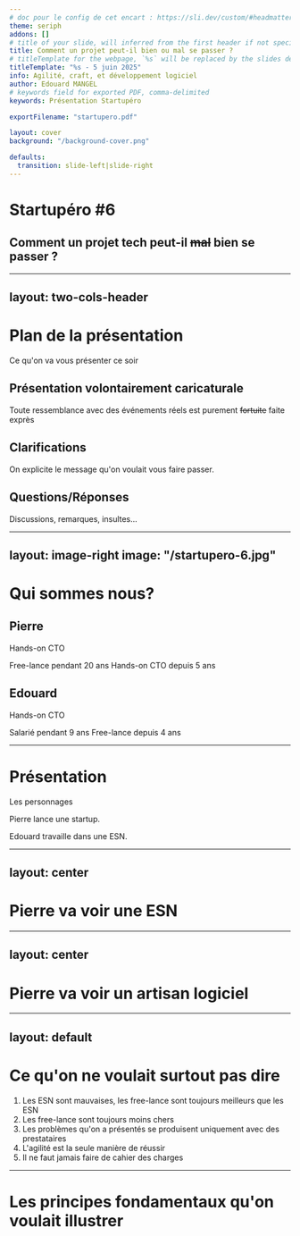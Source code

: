 ```yaml
---
# doc pour le config de cet encart : https://sli.dev/custom/#headmatter
theme: seriph
addons: []
# title of your slide, will inferred from the first header if not specified
title: Comment un projet peut-il bien ou mal se passer ?
# titleTemplate for the webpage, `%s` will be replaced by the slides deck's title
titleTemplate: "%s - 5 juin 2025"
info: Agilité, craft, et développement logiciel
author: Edouard MANGEL
# keywords field for exported PDF, comma-delimited
keywords: Présentation Startupéro

exportFilename: "startupero.pdf"

layout: cover
background: "/background-cover.png"

defaults:
  transition: slide-left|slide-right
---
```


# Startupéro #6 

## Comment un projet tech peut-il ~~mal~~ bien  se passer ?


<!--
The last comment block of each slide will be treated as slide notes. It will be visible and editable in Presenter Mode along with the slide. [Read more in the docs](https://sli.dev/guide/syntax.html#notes)
-->

---
layout: two-cols-header
---

# Plan de la présentation 
Ce qu'on va vous présenter ce soir 
<v-clicks>


## Présentation volontairement caricaturale 

Toute ressemblance avec des événements réels est purement ~~fortuite~~ faite exprès

</v-clicks>

<v-click>

## Clarifications 

On explicite le message qu'on voulait vous faire passer. 

</v-click>

<v-click>

## Questions/Réponses

Discussions, remarques, insultes... 

</v-click>



---
layout: image-right
image: "/startupero-6.jpg"
---

# Qui sommes nous? 

## Pierre 
Hands-on CTO

Free-lance pendant 20 ans 
Hands-on CTO depuis 5 ans


## Edouard
Hands-on CTO

Salarié pendant 9 ans
Free-lance depuis 4 ans 


---

# Présentation 
Les personnages 

Pierre lance une startup. 

Edouard travaille dans une ESN.

---
layout: center
--- 

# Pierre va voir une ESN 


---
layout: center
--- 

# Pierre va voir un artisan logiciel

---
layout: default
---

# Ce qu'on ne voulait surtout pas dire 

1. Les ESN sont mauvaises, les free-lance sont toujours meilleurs que les ESN
2. Les free-lance sont toujours moins chers
3. Les problèmes qu'on a présentés se produisent uniquement avec des prestataires
4. L'agilité est la seule manière de réussir 
5. Il ne faut jamais faire de cahier des charges

--- 

# Les principes fondamentaux qu'on voulait illustrer







